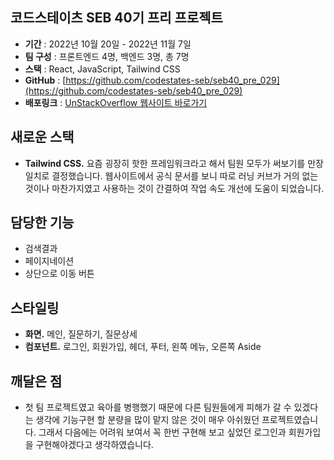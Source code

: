 ## 코드스테이츠 SEB 40기 프리 프로젝트

- **기간** : 2022년 10월 20일 - 2022년 11월 7일
- **팀 구성** : 프론트엔드 4명, 백엔드 3명, 총 7명
- **스택** : React, JavaScript, Tailwind CSS
- **GitHub** : [https://github.com/codestates-seb/seb40_pre_029](https://github.com/codestates-seb/seb40_pre_029)
- **배포링크** : [UnStackOverflow 웹사이트 바로가기](https://unstackoverflow.nworld.dev/)

## 새로운 스택

- **Tailwind CSS.** 요즘 굉장히 핫한 프레임워크라고 해서 팀원 모두가 써보기를 만장일치로 결정했습니다. 웹사이트에서 공식 문서를 보니 따로 러닝 커브가 거의 없는 것이나 마찬가지였고 사용하는 것이 간결하여 작업 속도 개선에 도움이 되었습니다.

## 담당한 기능

- 검색결과
- 페이지네이션
- 상단으로 이동 버튼

## 스타일링

- **화면.** 메인, 질문하기, 질문상세
- **컴포넌트.** 로그인, 회원가입, 헤더, 푸터, 왼쪽 메뉴, 오른쪽 Aside

## 깨달은 점

- 첫 팀 프로젝트였고 육아를 병행했기 때문에 다른 팀원들에게 피해가 갈 수 있겠다는 생각에 기능구현 할 분량을 많이 맡지 않은 것이 매우 아쉬웠던 프로젝트였습니다. 그래서 다음에는 어려워 보여서 꼭 한번 구현해 보고 싶었던 로그인과 회원가입을 구현해야겠다고 생각하였습니다.
